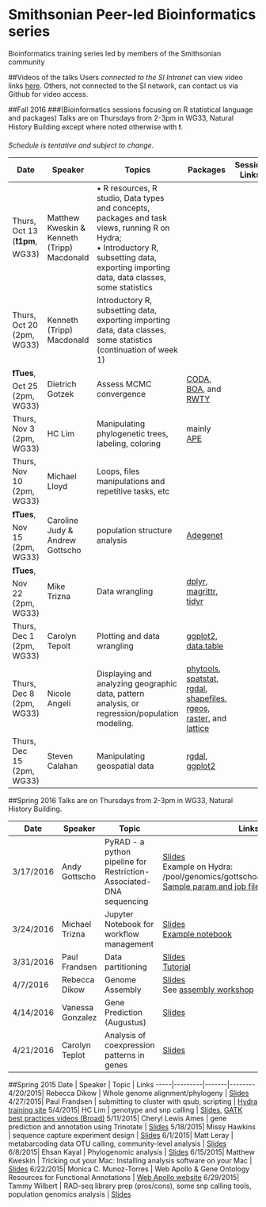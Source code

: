 # Smithsonian Peer-led Bioinformatics series
Bioinformatics training series led by members of the Smithsonian community

##Videos of the talks
Users *connected to the SI Intranet* can view video links [here](http://darwin.si.edu/ads/Lists/Links/Peer-led-video.aspx). Others, not connected to the SI network, can contact us via Github for video access.

##Fall 2016
###(Bioinformatics sessions focusing on R statistical language and packages)
Talks are on Thursdays from 2-3pm in WG33, Natural History Building except where noted otherwise with ❗.

*Schedule is tentative and subject to change.*

Date | Speaker | Topics | Packages | Session Links
-----|---------|--------|----------|-------------------
Thurs, Oct 13 (**❗1pm**, WG33)| Matthew Kweskin & Kenneth (Tripp) Macdonald|• R resources, R studio, Data types and concepts, packages and task views, running R on Hydra;<br/>• Introductory R, subsetting data, exporting importing data, data classes, some statistics||
Thurs, Oct 20 (2pm, WG33)| Kenneth (Tripp) Macdonald|Introductory R, subsetting data, exporting importing data, data classes, some statistics (continuation of week 1)||
**❗Tues**, Oct 25 (2pm, WG33)| Dietrich Gotzek|Assess MCMC convergence|[CODA](https://cran.r-project.org/web/packages/coda/index.html), [BOA](http://www.public-health.uiowa.edu/boa/), and [RWTY](https://github.com/danlwarren/RWTY)|
Thurs, Nov 3 (2pm, WG33) | HC Lim|Manipulating phylogenetic trees, labeling, coloring|mainly [APE](https://cran.r-project.org/web/packages/ape/index.html)|
Thurs, Nov 10 (2pm, WG33) |Michael Lloyd|Loops, files manipulations and repetitive tasks, etc||
**❗Tues**, Nov 15 (2pm, WG33)|Caroline Judy & Andrew Gottscho|population structure analysis|[Adegenet](https://github.com/thibautjombart/adegenet/wiki)|
**❗Tues**, Nov 22 (2pm, WG33)|Mike Trizna|Data wrangling|[dplyr](https://cran.r-project.org/package=dplyr), [magrittr](https://cran.r-project.org/package=magrittr), [tidyr](https://cran.r-project.org/package=tidyr)|
Thurs, Dec 1 (2pm, WG33)|Carolyn Tepolt|Plotting and data wrangling|[ggplot2](http://ggplot2.org/), [data.table](https://github.com/Rdatatable/data.table/wiki)|
Thurs, Dec 8 (2pm, WG33)|Nicole Angeli|Displaying and analyzing geographic data, pattern analysis, or regression/population modeling.|[phytools](https://github.com/liamrevell/phytools), [spatstat](http://spatstat.github.io/), [rgdal](https://cran.r-project.org/web/packages/rgdal/index.html), [shapefiles](https://cran.r-project.org/web/packages/shapefiles/index.html), [rgeos](https://cran.r-project.org/web/packages/rgeos/index.html), [raster](https://cran.r-project.org/web/packages/raster/index.html), and [lattice](https://cran.r-project.org/web/packages/lattice/index.html)|
Thurs, Dec 15 (2pm, WG33)|Steven Calahan|Manipulating geospatial data|[rgdal](https://cran.r-project.org/web/packages/rgdal/index.html), [ggplot2](http://ggplot2.org/)|

##Spring 2016
Talks are on Thursdays from 2-3pm in WG33, Natural History Building.

Date | Speaker | Topic | Links
-----|---------|------|------
3/17/2016 | Andy Gottscho | PyRAD - a python pipeline for Restriction-Associated-DNA sequencing | [Slides](Spring2016/Gottscho-PyRAD/pyRAD.pdf)<br/>Example on Hydra: /pool/genomics/gottschoa/test_pyrad_module<br/>[Sample param and job files](Spring2016/Gottscho-PyRAD)
3/24/2016 | Michael Trizna | Jupyter Notebook for workflow management |  [Slides](Spring2016/Trizna-Jupyter.pdf)<br/>[Example notebook](https://github.com/MikeTrizna/jupyter_notebook_presentation/blob/master/Jupyter%20Notebook%20Talk.ipynb)
3/31/2016 | Paul Frandsen | Data partitioning | [Slides](Spring2016/Frandsen-PartitionFinder/PF.pdf)<br/>[Tutorial](Spring2016/Frandsen-PartitionFinder/tutorial.md)
4/7/2016 | Rebecca Dikow | Genome Assembly | [Slides](Spring2016/Genome_assembly_4_7_2016.pdf)<br/>See [assembly workshop](https://github.com/SmithsonianWorkshops/GenomeAssembly)
4/14/2016 | Vanessa Gonzalez | Gene Prediction (Augustus) | [Slides](Spring2016/GonzalezVL_GenePredictionInAugustus.pdf)
4/21/2016 | Carolyn Teplot | Analysis of coexpression patterns in genes | [Slides](Spring2016/Tepolt-GenTools_popgen.pdf)

##Spring 2015
Date | Speaker | Topic | Links
-----|---------|-------|--------
4/20/2015| Rebecca Dikow | Whole genome alignment/phylogeny | [Slides](Spring2015/Dikow_WGalignment_4_19_15.pdf)
4/27/2015| Paul Frandsen | submitting to cluster with qsub, scripting | [Hydra training site](https://github.com/SmithsonianWorkshops/Hydra-workshop)
5/4/2015| HC Lim | genotype and snp calling | [Slides](Spring2015/Lim_SNP_calling.pdf), [GATK best practices videos (Broad)](http://www.broadinstitute.org/partnerships/education/broade/best-practices-variant-calling-gatk-1)
5/11/2015| Cheryl Lewis Ames | gene prediction and annotation using Trinotate | [Slides](Spring2015/Ames_Tinotate_Gene_Annotation_CLAMES_final_ed.pdf)
5/18/2015| Missy Hawkins | sequence capture experiment design | [Slides](Spring2015/Hawkins-SeqCap-Exp-Design.pdf)
6/1/2015| Matt Leray | metabarcoding data OTU calling, community-level analysis | [Slides](Spring2015/Leray-MetabarcodingAnalysis.pdf)
6/8/2015| Ehsan Kayal | Phylogenomic analysis | [Slides](Spring2015/Kayal_2015-6-8.pdf)
6/15/2015| Matthew Kweskin | Tricking out your Mac: Installing analysis software on your Mac | [Slides](Spring2015/Kweskin-Mac.pdf)
6/22/2015| Monica C. Munoz-Torres | Web Apollo & Gene Ontology Resources for Functional Annotations | [Web Apollo website](http://genomearchitect.org)
6/29/2015| Tammy Wilbert | RAD-seq library prep (pros/cons), some snp calling tools, population genomics analysis |  [Slides](Spring2015/Wilbert-RADseq_and_popgen.pdf)
